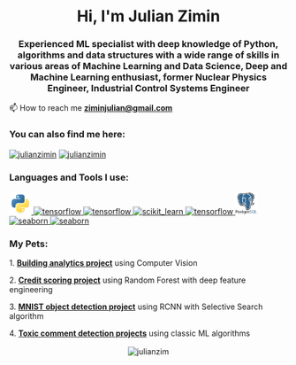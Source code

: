 <h1 align="center">Hi, I'm Julian Zimin</h1>

<h3 align="center">
  Experienced ML specialist with deep knowledge of Python, algorithms and data structures with a wide range of skills in various areas of Machine Learning and Data Science, Deep and Machine Learning enthusiast, former Nuclear Physics Engineer, Industrial Control Systems Engineer
</h3>

📫 How to reach me <b>ziminjulian@gmail.com</b>

<h3 align="left">You can also find me here:</h3>
<p>
  <a href="https://kaggle.com/julianzimin" target="blank"><img align="center" src="https://raw.githubusercontent.com/rahuldkjain/github-profile-readme-generator/master/src/images/icons/Social/kaggle.svg" alt="julianzimin" height="30" width="40" /></a>
  <a href="https://leetcode.com/julikan/" target="blank"><img align="center" src="https://raw.githubusercontent.com/rahuldkjain/github-profile-readme-generator/master/src/images/icons/Social/leet-code.svg" alt="julianzimin" height="30" width="40" /></a>
</p>

<h3 align="left">Languages and Tools I use:</h3>
<p align="left"> 
  <a href="https://www.python.org" target="_blank" rel="noreferrer"> <img src="https://raw.githubusercontent.com/devicons/devicon/master/icons/python/python-original.svg" alt="python" width="40" height="40"/> </a>  
  <a href="https://www.tensorflow.org" target="_blank" rel="noreferrer"> <img src="https://www.vectorlogo.zone/logos/tensorflow/tensorflow-icon.svg" alt="tensorflow" width="40" height="40"/> </a>
  <a href="https://pytorch.org/" target="_blank" rel="noreferrer"> <img src="https://raw.githubusercontent.com/rahuldkjain/github-profile-readme-generator/master/src/images/icons/AIML/pytorch.svg" alt="tensorflow" width="40" height="40"/> </a>
  <a href="https://scikit-learn.org/" target="_blank" rel="noreferrer"> <img src="https://upload.wikimedia.org/wikipedia/commons/0/05/Scikit_learn_logo_small.svg" alt="scikit_learn" width="40" height="40"/> </a>
  <a href="https://opencv.org/" target="_blank" rel="noreferrer"> <img src="https://raw.githubusercontent.com/rahuldkjain/github-profile-readme-generator/master/src/images/icons/AIML/opencv.svg" alt="tensorflow" width="40" height="40"/> </a> 
  <a href="https://www.postgresql.org/" target="_blank" rel="noreferrer"> <img src="https://raw.githubusercontent.com/devicons/devicon/master/icons/postgresql/postgresql-original-wordmark.svg" alt="postgresql" width="40" height="40"/> </a>
  <a href="https://www.mysql.com/" target="_blank" rel="noreferrer"> <img src="https://raw.githubusercontent.com/rahuldkjain/github-profile-readme-generator/master/src/images/icons/Database/mysql.svg" alt="seaborn" width="40" height="40"/> </a> 
  <a href="https://seaborn.pydata.org/" target="_blank" rel="noreferrer"> <img src="https://seaborn.pydata.org/_images/logo-mark-lightbg.svg" alt="seaborn" width="40" height="40"/> </a> 
</p>


<h3 align="left">My Pets:</h3>
<p>
  1. <a href="https://github.com/julianzim/Building_Analytics_with_CV"><b>Building analytics project</b></a> using Computer Vision
</p>
<p>
  2. <a href=""><b>Credit scoring project</b></a> using Random Forest with deep feature engineering
</p>
<p>
  3. <a href="https://github.com/julianzim/rcnn_mnist"><b>MNIST object detection project</b></a> using RCNN with Selective Search algorithm
</p>
<p>
  4. <a href="https://github.com/julianzim/toxic_comment_detection"><b>Toxic comment detection projects</b></a> using classic ML algorithms
</p>






<p align="center"> 
  <img align="center" src="https://github-readme-streak-stats.herokuapp.com/?user=julianzim&theme=dark" alt="julianzim" height="200" width="400" /> 
</p>
